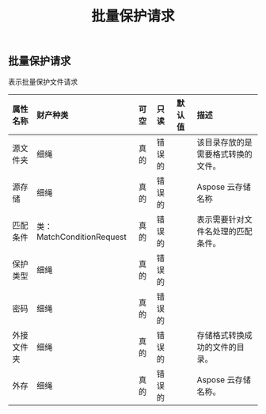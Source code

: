 ﻿---
title: 批量保护请求
second_title: Aspose.Cells Cloud Documen
type: docs
url: /zh/specification/model/batchprotectrequest/
description: Aspose.Cells 云模型规范：BatchProtectRequest。轻松处理 Excel 和其他电子表格文档，具有打开、生成、编辑、拆分、合并、比较和转换等功能
kwords: Excel，Office，电子表格，云 REST API，BatchProtectRequest
weight: 50
---
## **批量保护请求**

表示批量保护文件请求

|属性名称|财产种类|可空|只读|默认值|描述|
|:- |:- |:- |:- |:- |:- |
|源文件夹|细绳|真的|错误的||该目录存放的是需要格式转换的文件。|
|源存储|细绳|真的|错误的|| Aspose 云存储名称|
|匹配条件|类：MatchConditionRequest|真的|错误的||表示需要针对文件名处理的匹配条件。|
|保护类型|细绳|真的|错误的|||
|密码|细绳|真的|错误的|||
|外接文件夹|细绳|真的|错误的||存储格式转换成功的文件的目录。|
|外存|细绳|真的|错误的||Aspose 云存储名称。|


